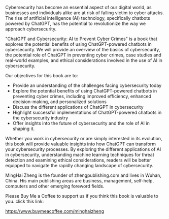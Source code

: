 
Cybersecurity has become an essential aspect of our digital world, as businesses and individuals alike are at risk of falling victim to cyber attacks. The rise of artificial intelligence (AI) technology, specifically chatbots powered by ChatGPT, has the potential to revolutionize the way we approach cybersecurity.

"ChatGPT and Cybersecurity: AI to Prevent Cyber Crimes" is a book that explores the potential benefits of using ChatGPT-powered chatbots in cybersecurity. We will provide an overview of the basics of cybersecurity, the potential role of ChatGPT in preventing cyber crimes, case studies and real-world examples, and ethical considerations involved in the use of AI in cybersecurity.

Our objectives for this book are to:

* Provide an understanding of the challenges facing cybersecurity today
* Explore the potential benefits of using ChatGPT-powered chatbots in preventing cyber crimes, including improved efficiency, enhanced decision-making, and personalized solutions
* Discuss the different applications of ChatGPT in cybersecurity
* Highlight successful implementations of ChatGPT-powered chatbots in the cybersecurity industry
* Offer insights into the future of cybersecurity and the role of AI in shaping it.

Whether you work in cybersecurity or are simply interested in its evolution, this book will provide valuable insights into how ChatGPT can transform your cybersecurity processes. By exploring the different applications of AI in cybersecurity, understanding machine learning techniques for threat detection and examining ethical considerations, readers will be better equipped to navigate the rapidly changing landscape of cybersecurity.

MingHai Zheng is the founder of zhengpublishing.com and lives in Wuhan, China. His main publishing areas are business, management, self-help, computers and other emerging foreword fields.

Please Buy Me a Coffee to support us if you think this book is valuable to you. click this link:

https://www.buymeacoffee.com/minghaizheng
